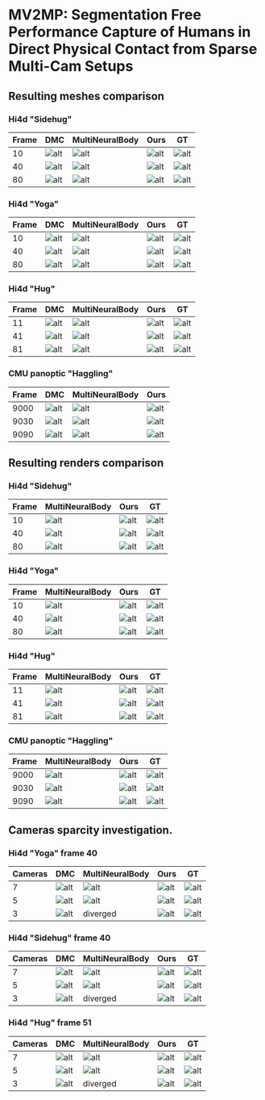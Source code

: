 # MV2MP: Segmentation Free Performance Capture of Humans in Direct Physical Contact from Sparse Multi-Cam Setups


## Resulting meshes comparison

### Hi4d "Sidehug"

| Frame | DMC | MultiNeuralBody | Ours | GT |
|------------|--------|--------|--------|--------|
| 10 | ![alt](outputs/pair32_sidehug32_unlit/10/mesh_list/dmc_7_1.gif) |  ![alt](outputs/pair32_sidehug32_unlit/10/mesh_list/real.multinb-val-7_1.gif) | ![alt](outputs/pair32_sidehug32_unlit/10/mesh_list/v2a_7_1.gif)|![alt](outputs/pair32_sidehug32_unlit/10/mesh_list/gt.gif)|
| 40 | ![alt](outputs/pair32_sidehug32_unlit/40/mesh_list/dmc_7_1.gif) |  ![alt](outputs/pair32_sidehug32_unlit/40/mesh_list/real.multinb-val-7_1.gif) | ![alt](outputs/pair32_sidehug32_unlit/40/mesh_list/v2a_7_1.gif)|![alt](outputs/pair32_sidehug32_unlit/40/mesh_list/gt.gif)|
| 80 | ![alt](outputs/pair32_sidehug32_unlit/40/mesh_list/dmc_7_1.gif) |  ![alt](outputs/pair32_sidehug32_unlit/80/mesh_list/real.multinb-val-7_1.gif) | ![alt](outputs/pair32_sidehug32_unlit/80/mesh_list/v2a_7_1.gif)|![alt](outputs/pair32_sidehug32_unlit/80/mesh_list/gt.gif)|


### Hi4d "Yoga"

| Frame | DMC | MultiNeuralBody | Ours | GT |
|------------|--------|--------|--------|--------|
| 10 | ![alt](outputs/pair00_yoga00_unlit/10/mesh_list/dmc_7_1.gif) |  ![alt](outputs/pair00_yoga00_unlit/10/mesh_list/real.multinb-val-7_1.gif) | ![alt](outputs/pair00_yoga00_unlit/10/mesh_list/v2a_7_1.gif)|![alt](outputs/pair00_yoga00_unlit/10/mesh_list/gt.gif)|
| 40 | ![alt](outputs/pair00_yoga00_unlit/40/mesh_list/dmc_7_1.gif) |  ![alt](outputs/pair00_yoga00_unlit/40/mesh_list/real.multinb-val-7_1.gif) | ![alt](outputs/pair00_yoga00_unlit/40/mesh_list/v2a_7_1.gif)|![alt](outputs/pair00_yoga00_unlit/40/mesh_list/gt.gif)|
| 80 | ![alt](outputs/pair00_yoga00_unlit/40/mesh_list/dmc_7_1.gif) |  ![alt](outputs/pair00_yoga00_unlit/80/mesh_list/real.multinb-val-7_1.gif) | ![alt](outputs/pair00_yoga00_unlit/80/mesh_list/v2a_7_1.gif)|![alt](outputs/pair00_yoga00_unlit/80/mesh_list/gt.gif)|

### Hi4d "Hug"

| Frame | DMC | MultiNeuralBody | Ours | GT |
|------------|--------|--------|--------|--------|
| 11 | ![alt](outputs/pair21_hug21_unlit/11/mesh_list/dmc_7_1.gif) |  ![alt](outputs/pair21_hug21_unlit/11/mesh_list/real.multinb-val-7_1.gif) | ![alt](outputs/pair21_hug21_unlit/11/mesh_list/v2a_7_1.gif)|![alt](outputs/pair21_hug21_unlit/11/mesh_list/gt.gif)|
| 41 | ![alt](outputs/pair21_hug21_unlit/41/mesh_list/dmc_7_1.gif) |  ![alt](outputs/pair21_hug21_unlit/41/mesh_list/real.multinb-val-7_1.gif) | ![alt](outputs/pair21_hug21_unlit/41/mesh_list/v2a_7_1.gif)|![alt](outputs/pair21_hug21_unlit/41/mesh_list/gt.gif)|
| 81 | ![alt](outputs/pair21_hug21_unlit/41/mesh_list/dmc_7_1.gif) |  ![alt](outputs/pair21_hug21_unlit/81/mesh_list/real.multinb-val-7_1.gif) | ![alt](outputs/pair21_hug21_unlit/81/mesh_list/v2a_7_1.gif)|![alt](outputs/pair21_hug21_unlit/81/mesh_list/gt.gif)|

### CMU panoptic "Haggling"

| Frame | DMC | MultiNeuralBody | Ours |
|------------|--------|--------|--------|
| 9000 | ![alt](outputs/cmu_panoptic_haggling_a2/9000/mesh_list/dmc_8_3.gif) |  ![alt](outputs/cmu_panoptic_haggling_a2/9000/mesh_list/real.multinb-val-8_3.gif) | ![alt](outputs/cmu_panoptic_haggling_a2/9000/mesh_list/v2a_8_3.gif)|
| 9030 | ![alt](outputs/cmu_panoptic_haggling_a2/9030/mesh_list/dmc_8_3.gif) |  ![alt](outputs/cmu_panoptic_haggling_a2/9030/mesh_list/real.multinb-val-8_3.gif) | ![alt](outputs/cmu_panoptic_haggling_a2/9030/mesh_list/v2a_8_3.gif)|
| 9090 | ![alt](outputs/cmu_panoptic_haggling_a2/9090/mesh_list/dmc_8_3.gif) |  ![alt](outputs/cmu_panoptic_haggling_a2/9090/mesh_list/real.multinb-val-8_3.gif) | ![alt](outputs/cmu_panoptic_haggling_a2/9090/mesh_list/v2a_8_3.gif)|


## Resulting renders comparison

### Hi4d "Sidehug"

| Frame | MultiNeuralBody | Ours | GT |
|------------|--------|--------|--------|
| 10 | ![alt](outputs/pair32_sidehug32_unlit/10/images_undistorted/real.multinb-val-7_1_76.png) |  ![alt](outputs/pair32_sidehug32_unlit/10/images_undistorted/render_v2a_7_1_76.png) | ![alt](outputs/pair32_sidehug32_unlit/10/images_undistorted/real_76.png)|
| 40 | ![alt](outputs/pair32_sidehug32_unlit/40/images_undistorted/real.multinb-val-7_1_76.png) |  ![alt](outputs/pair32_sidehug32_unlit/40/images_undistorted/render_v2a_7_1_76.png) | ![alt](outputs/pair32_sidehug32_unlit/40/images_undistorted/real_76.png)|
| 80 | ![alt](outputs/pair32_sidehug32_unlit/80/images_undistorted/real.multinb-val-7_1_76.png) |  ![alt](outputs/pair32_sidehug32_unlit/80/images_undistorted/render_v2a_7_1_76.png) | ![alt](outputs/pair32_sidehug32_unlit/80/images_undistorted/real_76.png)|

### Hi4d "Yoga"

| Frame | MultiNeuralBody | Ours | GT |
|------------|--------|--------|--------|
| 10 | ![alt](outputs/pair00_yoga00_unlit/10/images_undistorted/real.multinb-val-7_1_16.png) |  ![alt](outputs/pair00_yoga00_unlit/10/images_undistorted/render_v2a_7_1_16.png) | ![alt](outputs/pair00_yoga00_unlit/10/images_undistorted/real_16.png)|
| 40 | ![alt](outputs/pair00_yoga00_unlit/40/images_undistorted/real.multinb-val-7_1_16.png) |  ![alt](outputs/pair00_yoga00_unlit/40/images_undistorted/render_v2a_7_1_16.png) | ![alt](outputs/pair00_yoga00_unlit/40/images_undistorted/real_16.png)|
| 80 | ![alt](outputs/pair00_yoga00_unlit/80/images_undistorted/real.multinb-val-7_1_16.png) |  ![alt](outputs/pair00_yoga00_unlit/80/images_undistorted/render_v2a_7_1_16.png) | ![alt](outputs/pair00_yoga00_unlit/80/images_undistorted/real_16.png)|


### Hi4d "Hug"

| Frame | MultiNeuralBody | Ours | GT |
|------------|--------|--------|--------|
| 11 | ![alt](outputs/pair21_hug21_unlit/11/images_undistorted/real.multinb-val-7_1_4.png) |  ![alt](outputs/pair21_hug21_unlit/11/images_undistorted/render_v2a_7_1_4.png) | ![alt](outputs/pair21_hug21_unlit/11/images_undistorted/real_4.png)|
| 41 | ![alt](outputs/pair21_hug21_unlit/41/images_undistorted/real.multinb-val-7_1_4.png) |  ![alt](outputs/pair21_hug21_unlit/41/images_undistorted/render_v2a_7_1_4.png) | ![alt](outputs/pair21_hug21_unlit/41/images_undistorted/real_4.png)|
| 81 | ![alt](outputs/pair21_hug21_unlit/81/images_undistorted/real.multinb-val-7_1_4.png) |  ![alt](outputs/pair21_hug21_unlit/81/images_undistorted/render_v2a_7_1_4.png) | ![alt](outputs/pair21_hug21_unlit/81/images_undistorted/real_4.png)|


### CMU panoptic "Haggling"

| Frame | MultiNeuralBody | Ours | GT |
|------------|--------|--------|--------|
| 9000 | ![alt](outputs/cmu_panoptic_haggling_a2/9000/images_undistorted/real.multinb-val-8_3_00_08.png) |  ![alt](outputs/cmu_panoptic_haggling_a2/9000/images_undistorted/render_v2a_8_3_00_08.png) | ![alt](outputs/cmu_panoptic_haggling_a2/9000/images_undistorted/gt_00_08.png)|
| 9030 | ![alt](outputs/cmu_panoptic_haggling_a2/9030/images_undistorted/real.multinb-val-8_3_00_08.png) |  ![alt](outputs/cmu_panoptic_haggling_a2/9030/images_undistorted/render_v2a_8_3_00_08.png) | ![alt](outputs/cmu_panoptic_haggling_a2/9030/images_undistorted/gt_00_08.png)|
| 9090 | ![alt](outputs/cmu_panoptic_haggling_a2/9090/images_undistorted/real.multinb-val-8_3_00_08.png) |  ![alt](outputs/cmu_panoptic_haggling_a2/9090/images_undistorted/render_v2a_8_3_00_08.png) | ![alt](outputs/cmu_panoptic_haggling_a2/9090/images_undistorted/gt_00_08.png)|

## Cameras sparcity investigation. 



### Hi4d  "Yoga" frame 40
| Cameras | DMC  |  MultiNeuralBody | Ours| GT |
|------------|--------|--------|--------|--------|
|7 | ![alt](outputs/pair00_yoga00_unlit/40/mesh_list/dmc_7_1.gif) |         ![alt](outputs/pair00_yoga00_unlit/40/mesh_list/real.multinb-val-7_1.gif) |         ![alt](outputs/pair00_yoga00_unlit/40/mesh_list/v2a_7_1.gif)          |![alt](outputs/pair00_yoga00_unlit/40/mesh_list/gt.gif)|
|5 | ![alt](ablation_outputs/pair00_yoga00_unlit/40/mesh_list/dmc_5_3.gif)| ![alt](ablation_outputs/pair00_yoga00_unlit/40/mesh_list/real.multinb-val-5_3.gif) |![alt](ablation_outputs/pair00_yoga00_unlit/40/mesh_list/v2a_5_3.gif) | ![alt](outputs/pair00_yoga00_unlit/40/mesh_list/gt.gif)|
|3 | ![alt](ablation_outputs/pair00_yoga00_unlit/40/mesh_list/dmc_3_3.gif)| diverged |                                                                          ![alt](ablation_outputs/pair00_yoga00_unlit/40/mesh_list/v2a_3_3.gif) | ![alt](outputs/pair00_yoga00_unlit/40/mesh_list/gt.gif)|


### Hi4d  "Sidehug" frame 40
| Cameras | DMC  |  MultiNeuralBody | Ours| GT |
|------------|--------|--------|--------|--------|
|7 | ![alt](outputs/pair32_sidehug32_unlit/40/mesh_list/dmc_7_1.gif) |         ![alt](outputs/pair32_sidehug32_unlit/40/mesh_list/real.multinb-val-7_1.gif) |         ![alt](outputs/pair32_sidehug32_unlit/40/mesh_list/v2a_7_1.gif)          |![alt](outputs/pair32_sidehug32_unlit/40/mesh_list/gt.gif)|
|5 | ![alt](ablation_outputs/pair32_sidehug32_unlit/40/mesh_list/dmc_5_3.gif)| ![alt](ablation_outputs/pair32_sidehug32_unlit/40/mesh_list/real.multinb-val-5_3.gif) | ![alt](outputs/pair32_sidehug32_unlit/40/mesh_list/v2a_7_1.gif)  | ![alt](outputs/pair32_sidehug32_unlit/40/mesh_list/gt.gif)|
|3 | ![alt](ablation_outputs/pair32_sidehug32_unlit/40/mesh_list/dmc_3_3.gif)| diverged |                                                                          ![alt](ablation_outputs/pair32_sidehug32_unlit/40/mesh_list/v2a_3_3.gif) | ![alt](outputs/pair32_sidehug32_unlit/40/mesh_list/gt.gif)|


### Hi4d  "Hug" frame 51
| Cameras | DMC  |  MultiNeuralBody | Ours| GT |
|------------|--------|--------|--------|--------|
|7 | ![alt](outputs/pair21_hug21_unlit/51/mesh_list/dmc_7_1.gif) |         ![alt](outputs/pair21_hug21_unlit/51/mesh_list/real.multinb-val-7_1.gif) |         ![alt](outputs/pair21_hug21_unlit/51/mesh_list/v2a_7_1.gif)          |![alt](outputs/pair21_hug21_unlit/51/mesh_list/gt.gif)|
|5 | ![alt](ablation_outputs/pair21_hug21_unlit/51/mesh_list/dmc_5_3.gif)| ![alt](ablation_outputs/pair21_hug21_unlit/51/mesh_list/real.multinb-val-5_3.gif) |![alt](ablation_outputs/pair21_hug21_unlit/51/mesh_list/v2a_5_3.gif) | ![alt](outputs/pair21_hug21_unlit/51/mesh_list/gt.gif)|
|3 | ![alt](ablation_outputs/pair21_hug21_unlit/51/mesh_list/dmc_3_3.gif)| diverged |                                                                          ![alt](ablation_outputs/pair21_hug21_unlit/51/mesh_list/v2a_3_3.gif) | ![alt](outputs/pair21_hug21_unlit/51/mesh_list/gt.gif)|




